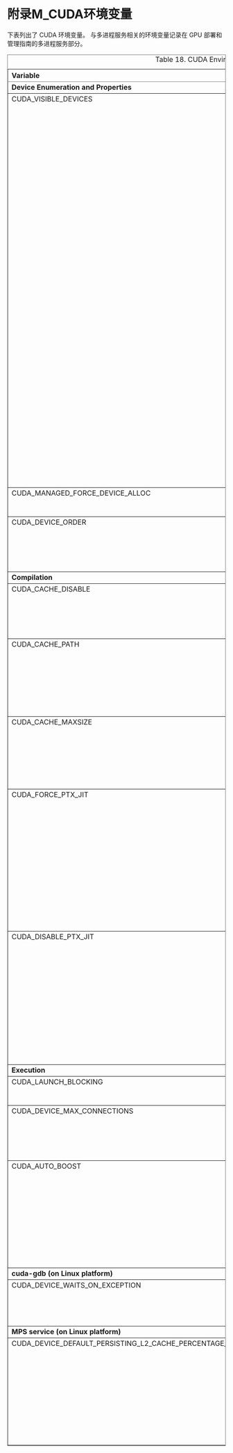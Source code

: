 # 附录M_CUDA环境变量

下表列出了 CUDA 环境变量。 与多进程服务相关的环境变量记录在 GPU 部署和管理指南的多进程服务部分。
<div class="tablenoborder"><a name="env-vars__cuda-environment-variables" shape="rect">
                           <!-- --></a><table cellpadding="4" cellspacing="0" summary="" id="env-vars__cuda-environment-variables" class="table" frame="border" border="1" rules="all">
                           <caption><span class="tablecap">Table 18. CUDA Environment Variables</span></caption>
                           <thead class="thead" align="left">
                              <tr class="row">
                                 <th class="entry" valign="top" width="30%" id="d117e36704" rowspan="1" colspan="1">Variable</th>
                                 <th class="entry" valign="top" width="20%" id="d117e36707" rowspan="1" colspan="1">Values</th>
                                 <th class="entry" valign="top" width="50%" id="d117e36710" rowspan="1" colspan="1">Description</th>
                              </tr>
                           </thead>
                           <tbody class="tbody">
                              <tr class="row">
                                 <td class="entry" colspan="3" valign="top" headers="d117e36704 d117e36707 d117e36710" rowspan="1"><strong class="ph b">Device Enumeration and Properties</strong></td>
                              </tr>
                              <tr class="row">
                                 <td class="entry" valign="top" width="30%" headers="d117e36704" rowspan="1" colspan="1">CUDA_VISIBLE_DEVICES </td>
                                 <td class="entry" valign="top" width="20%" headers="d117e36707" rowspan="1" colspan="1">A comma-separated sequence of GPU identifiers<br clear="none"></br> MIG support:
                                    <samp class="ph codeph">MIG-&lt;GPU-UUID&gt;/&lt;GPU instance ID&gt;/&lt;compute instance ID&gt;</samp></td>
                                 <td class="entry" valign="top" width="50%" headers="d117e36710" rowspan="1" colspan="1">GPU identifiers are given as integer indices or as UUID strings. GPU UUID
                                    strings should follow the same format as given by <dfn class="term">nvidia-smi</dfn>, such as
                                    GPU-8932f937-d72c-4106-c12f-20bd9faed9f6. However, for convenience, abbreviated
                                    forms are allowed; simply specify enough digits from the beginning of the GPU UUID
                                    to uniquely identify that GPU in the target system. For example,
                                    CUDA_VISIBLE_DEVICES=GPU-8932f937 may be a valid way to refer to the above GPU UUID,
                                    assuming no other GPU in the system shares this prefix.<br clear="none"></br> Only the devices whose
                                    index is present in the sequence are visible to CUDA applications and they are
                                    enumerated in the order of the sequence. If one of the indices is invalid, only the
                                    devices whose index precedes the invalid index are visible to CUDA applications. For
                                    example, setting CUDA_VISIBLE_DEVICES to 2,1 causes device 0 to be invisible and
                                    device 2 to be enumerated before device 1. Setting CUDA_VISIBLE_DEVICES to 0,2,-1,1
                                    causes devices 0 and 2 to be visible and device 1 to be invisible.<br clear="none"></br> MIG format
                                    starts with MIG keyword and GPU UUID should follow the same format as given by
                                    <dfn class="term">nvidia-smi</dfn>. For example,
                                    MIG-GPU-8932f937-d72c-4106-c12f-20bd9faed9f6/1/2. Only single MIG instance
                                    enumeration is supported.
                                 </td>
                              </tr>
                              <tr class="row">
                                 <td class="entry" valign="top" width="30%" headers="d117e36704" rowspan="1" colspan="1">CUDA_MANAGED_FORCE_DEVICE_ALLOC </td>
                                 <td class="entry" valign="top" width="20%" headers="d117e36707" rowspan="1" colspan="1">0 or 1 (default is 0) </td>
                                 <td class="entry" valign="top" width="50%" headers="d117e36710" rowspan="1" colspan="1">Forces the driver to place all managed allocations in device memory.</td>
                              </tr>
                              <tr class="row">
                                 <td class="entry" valign="top" width="30%" headers="d117e36704" rowspan="1" colspan="1">CUDA_DEVICE_ORDER </td>
                                 <td class="entry" valign="top" width="20%" headers="d117e36707" rowspan="1" colspan="1">FASTEST_FIRST, PCI_BUS_ID, (default is FASTEST_FIRST) </td>
                                 <td class="entry" valign="top" width="50%" headers="d117e36710" rowspan="1" colspan="1">FASTEST_FIRST causes CUDA to enumerate the available devices in fastest to
                                    slowest order using a simple heuristic. PCI_BUS_ID orders devices by PCI bus ID in
                                    ascending order.
                                 </td>
                              </tr>
                              <tr class="row">
                                 <td class="entry" colspan="3" valign="top" headers="d117e36704 d117e36707 d117e36710" rowspan="1"><strong class="ph b">Compilation</strong></td>
                              </tr>
                              <tr class="row">
                                 <td class="entry" valign="top" width="30%" headers="d117e36704" rowspan="1" colspan="1">CUDA_CACHE_DISABLE </td>
                                 <td class="entry" valign="top" width="20%" headers="d117e36707" rowspan="1" colspan="1">0 or 1 (default is 0)</td>
                                 <td class="entry" valign="top" width="50%" headers="d117e36710" rowspan="1" colspan="1">Disables caching (when set to 1) or enables caching (when set to 0) for
                                    just-in-time-compilation. When disabled, no binary code is added to or retrieved
                                    from the cache.
                                 </td>
                              </tr>
                              <tr class="row">
                                 <td class="entry" valign="top" width="30%" headers="d117e36704" rowspan="1" colspan="1">CUDA_CACHE_PATH </td>
                                 <td class="entry" valign="top" width="20%" headers="d117e36707" rowspan="1" colspan="1">filepath </td>
                                 <td class="entry" valign="top" width="50%" headers="d117e36710" rowspan="1" colspan="1">Specifies the folder where the just-in-time compiler caches binary codes; the
                                    default values are: 
                                    <ul class="ul">
                                       <li class="li">on Windows, <samp class="ph codeph">%APPDATA%\NVIDIA\ComputeCache</samp></li>
                                       <li class="li">on Linux, <samp class="ph codeph">~/.nv/ComputeCache</samp></li>
                                    </ul>
                                 </td>
                              </tr>
                              <tr class="row">
                                 <td class="entry" valign="top" width="30%" headers="d117e36704" rowspan="1" colspan="1">CUDA_CACHE_MAXSIZE</td>
                                 <td class="entry" valign="top" width="20%" headers="d117e36707" rowspan="1" colspan="1">integer (default is 268435456 (256 MiB) and maximum is 4294967296 (4
                                    GiB))
                                 </td>
                                 <td class="entry" valign="top" width="50%" headers="d117e36710" rowspan="1" colspan="1">Specifies the size in bytes of the cache used by the just-in-time compiler.
                                    Binary codes whose size exceeds the cache size are not cached. Older binary codes
                                    are evicted from the cache to make room for newer binary codes if needed. 
                                 </td>
                              </tr>
                              <tr class="row">
                                 <td class="entry" valign="top" width="30%" headers="d117e36704" rowspan="1" colspan="1">CUDA_FORCE_PTX_JIT </td>
                                 <td class="entry" valign="top" width="20%" headers="d117e36707" rowspan="1" colspan="1">0 or 1 (default is 0)</td>
                                 <td class="entry" valign="top" width="50%" headers="d117e36710" rowspan="1" colspan="1">When set to 1, forces the device driver to ignore any binary code embedded in
                                    an application (see <a class="xref" href="index.html#application-compatibility" shape="rect">Application Compatibility</a>) and to just-in-time
                                    compile embedded <dfn class="term">PTX</dfn> code instead. If a kernel does not have embedded
                                    <dfn class="term">PTX</dfn> code, it will fail to load. This environment variable can be used
                                    to validate that <dfn class="term">PTX</dfn> code is embedded in an application and that its
                                    just-in-time compilation works as expected to guarantee application forward
                                    compatibility with future architectures (see <a class="xref" href="index.html#just-in-time-compilation" shape="rect">Just-in-Time Compilation</a>).
                                 </td>
                              </tr>
                              <tr class="row">
                                 <td class="entry" valign="top" width="30%" headers="d117e36704" rowspan="1" colspan="1">CUDA_DISABLE_PTX_JIT </td>
                                 <td class="entry" valign="top" width="20%" headers="d117e36707" rowspan="1" colspan="1">0 or 1 (default is 0)</td>
                                 <td class="entry" valign="top" width="50%" headers="d117e36710" rowspan="1" colspan="1">When set to 1, disables the just-in-time compilation of embedded
                                    <dfn class="term">PTX</dfn> code and use the compatible binary code embedded in an
                                    application (see <a class="xref" href="index.html#application-compatibility" shape="rect">Application Compatibility</a>). If a kernel does not have embedded binary code or the embedded binary was
                                    compiled for an incompatible architecture, then it will fail to load. This
                                    environment variable can be used to validate that an application has the compatible
                                    <dfn class="term">SASS</dfn> code generated for each kernel.(see <a class="xref" href="index.html#binary-compatibility" shape="rect">Binary Compatibility</a>).
                                 </td>
                              </tr>
                              <tr class="row">
                                 <td class="entry" colspan="3" valign="top" headers="d117e36704 d117e36707 d117e36710" rowspan="1"><strong class="ph b">Execution</strong></td>
                              </tr>
                              <tr class="row">
                                 <td class="entry" valign="top" width="30%" headers="d117e36704" rowspan="1" colspan="1">CUDA_LAUNCH_BLOCKING </td>
                                 <td class="entry" valign="top" width="20%" headers="d117e36707" rowspan="1" colspan="1">0 or 1 (default is 0)</td>
                                 <td class="entry" valign="top" width="50%" headers="d117e36710" rowspan="1" colspan="1">Disables (when set to 1) or enables (when set to 0) asynchronous kernel
                                    launches. 
                                 </td>
                              </tr>
                              <tr class="row">
                                 <td class="entry" valign="top" width="30%" headers="d117e36704" rowspan="1" colspan="1">CUDA_DEVICE_MAX_CONNECTIONS </td>
                                 <td class="entry" valign="top" width="20%" headers="d117e36707" rowspan="1" colspan="1">1 to 32 (default is 8)</td>
                                 <td class="entry" valign="top" width="50%" headers="d117e36710" rowspan="1" colspan="1">Sets the number of compute and copy engine concurrent connections (work queues)
                                    from the host to each device of compute capability 3.5 and above. 
                                 </td>
                              </tr>
                              <tr class="row">
                                 <td class="entry" valign="top" width="30%" headers="d117e36704" rowspan="1" colspan="1">CUDA_AUTO_BOOST </td>
                                 <td class="entry" valign="top" width="20%" headers="d117e36707" rowspan="1" colspan="1">0 or 1</td>
                                 <td class="entry" valign="top" width="50%" headers="d117e36710" rowspan="1" colspan="1">Overrides the autoboost behavior set by the --auto-boost-default option of
                                    nvidia-smi. If an application requests via this environment variable a behavior that
                                    is different from nvidia-smi's, its request is honored if there is no other
                                    application currently running on the same GPU that successfully requested a
                                    different behavior, otherwise it is ignored. 
                                 </td>
                              </tr>
                              <tr class="row">
                                 <td class="entry" colspan="3" valign="top" headers="d117e36704 d117e36707 d117e36710" rowspan="1"><strong class="ph b">cuda-gdb (on Linux platform)</strong></td>
                              </tr>
                              <tr class="row">
                                 <td class="entry" valign="top" width="30%" headers="d117e36704" rowspan="1" colspan="1">CUDA_DEVICE_WAITS_ON_EXCEPTION</td>
                                 <td class="entry" valign="top" width="20%" headers="d117e36707" rowspan="1" colspan="1">0 or 1 (default is 0)</td>
                                 <td class="entry" valign="top" width="50%" headers="d117e36710" rowspan="1" colspan="1">When set to 1, a CUDA application will halt when a device exception occurs,
                                    allowing a debugger to be attached for further debugging.
                                 </td>
                              </tr>
                              <tr class="row">
                                 <td class="entry" colspan="3" valign="top" headers="d117e36704 d117e36707 d117e36710" rowspan="1"><strong class="ph b">MPS service (on Linux platform)</strong></td>
                              </tr>
                              <tr class="row">
                                 <td class="entry" valign="top" width="30%" headers="d117e36704" rowspan="1" colspan="1">CUDA_DEVICE_DEFAULT_PERSISTING_L2_CACHE_PERCENTAGE_LIMIT</td>
                                 <td class="entry" valign="top" width="20%" headers="d117e36707" rowspan="1" colspan="1">Percentage value (between 0 - 100, default is 0)</td>
                                 <td class="entry" valign="top" width="50%" headers="d117e36710" rowspan="1" colspan="1">Devices of compute capability 8.x allow, a portion of L2 cache to be set-aside
                                    for persisting data accesses to global memory. When using CUDA MPS service, the
                                    set-aside size can only be controlled using this environment variable, before
                                    starting CUDA MPS control daemon. I.e., the environment variable should be set
                                    before running the command <samp class="ph codeph">nvidia-cuda-mps-control -d</samp>.
                                 </td>
                              </tr>
                           </tbody>
                        </table>
                     </div>

